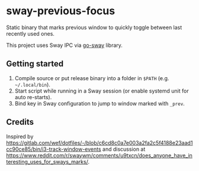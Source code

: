 # sway-previous-focus

Static binary that marks previous window to quickly toggle between last recently used ones.

This project uses Sway IPC via [go-sway][1] library.

## Getting started

1. Compile source or put release binary into a folder in `$PATH` (e.g. `~/.local/bin`).
2. Start script while running in a Sway session (or enable systemd unit for auto re-starts).
3. Bind key in Sway configuration to jump to window marked with `_prev`.

## Credits

Inspired by <https://gitlab.com/wef/dotfiles/-/blob/c6cd8c0a7e003a2fa2c5f4188e23aad1cc90ce85/bin/i3-track-window-events> and
discussion at <https://www.reddit.com/r/swaywm/comments/u9txcn/does_anyone_have_interesting_uses_for_sways_marks/>.

[1]: https://github.com/joshuarubin/go-sway
